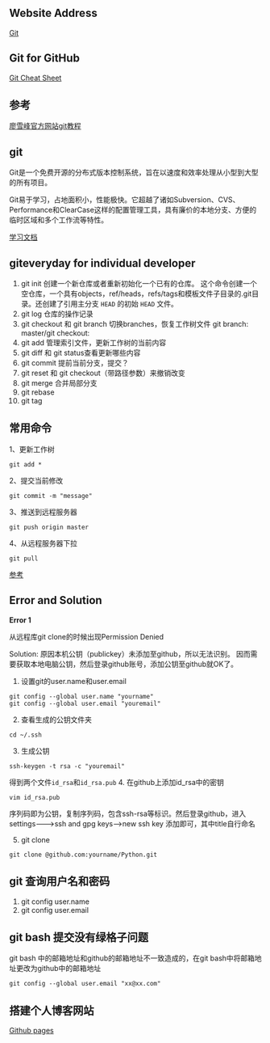 ## Website Address
[Git](https://git-scm.com/)

## Git for GitHub
[Git Cheat Sheet](https://services.github.com/on-demand/downloads/github-git-cheat-sheet.pdf)

## 参考
[廖雪峰官方网站git教程](https://www.liaoxuefeng.com/wiki/0013739516305929606dd18361248578c67b8067c8c017b000)

## git
Git是一个免费开源的分布式版本控制系统，旨在以速度和效率处理从小型到大型的所有项目。

Git易于学习，占地面积小，性能极快。它超越了诸如Subversion、CVS、Performance和ClearCase这样的配置管理工具，具有廉价的本地分支、方便的临时区域和多个工作流等特性。

[学习文档](https://git-scm.com/docs)

## giteveryday for individual developer
1. git init 创建一个新仓库或者重新初始化一个已有的仓库。
这个命令创建一个空仓库，一个具有objects，ref/heads，refs/tags和模板文件子目录的.git目录。还创建了引用主分支 `HEAD` 的初始 `HEAD` 文件。
2. git log 仓库的操作记录
3. git checkout 和 git branch 切换branches，恢复工作树文件 git branch: master/git checkout: 
4. git add 管理索引文件，更新工作树的当前内容
5. git diff 和 git status查看更新哪些内容
6. git commit 提前当前分支，提交？
7. git reset 和 git checkout（带路径参数）来撤销改变
8. git merge 合并局部分支
9. git rebase
10. git tag

## 常用命令
1、更新工作树
```
git add *
```
2、提交当前修改
```
git commit -m "message"
```
3、推送到远程服务器
```
git push origin master
```
4、从远程服务器下拉
```
git pull
```
[参考](https://git-scm.com/docs/giteveryday)
## Error and Solution
**Error 1** 

从远程库git clone的时候出现Permission Denied

Solution: 原因本机公钥（publickey）未添加至github，所以无法识别。 因而需要获取本地电脑公钥，然后登录github账号，添加公钥至github就OK了。
 1. 设置git的user.name和user.email
 ```
 git config --global user.name "yourname"
 git config --global user.email "youremail"
 ```
 2. 查看生成的公钥文件夹
 ```
 cd ~/.ssh
 ```
 3. 生成公钥
 ```
 ssh-keygen -t rsa -c "youremail"
 ```
 得到两个文件`id_rsa`和`id_rsa.pub`
 4. 在github上添加id_rsa中的密钥
 ```
 vim id_rsa.pub
 ```
 序列码即为公钥，复制序列码，包含ssh-rsa等标识。然后登录github，进入settings--->ssh and gpg keys-->new ssh key 添加即可，其中title自行命名
 
 5. git clone
 ```
 git clone @github.com:yourname/Python.git
 ```

## git 查询用户名和密码
1. git config user.name
2. git config user.email
## git bash 提交没有绿格子问题

git bash 中的邮箱地址和github的邮箱地址不一致造成的，在git bash中将邮箱地址更改为github中的邮箱地址

```
git config --global user.email "xx@xx.com"
```

## 搭建个人博客网站
[Github pages](https://pages.github.com/)
